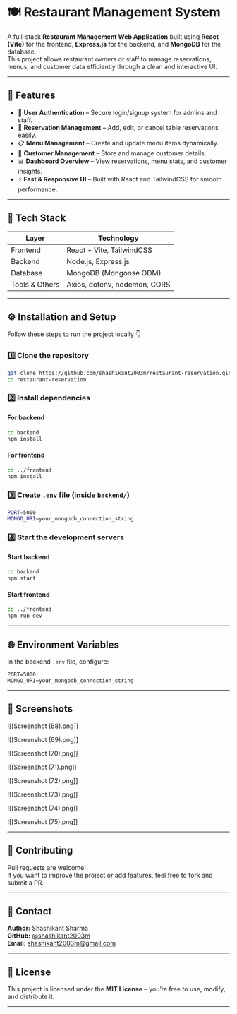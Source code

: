 # 🍽️ Restaurant Management System

A full-stack **Restaurant Management Web Application** built using **React (Vite)** for the frontend, **Express.js** for the backend, and **MongoDB** for the database.  
This project allows restaurant owners or staff to manage reservations, menus, and customer data efficiently through a clean and interactive UI.

---

## 🚀 Features

- 🧾 **User Authentication** – Secure login/signup system for admins and staff.  
- 🍴 **Reservation Management** – Add, edit, or cancel table reservations easily.  
- 📋 **Menu Management** – Create and update menu items dynamically.  
- 👥 **Customer Management** – Store and manage customer details.  
- 📊 **Dashboard Overview** – View reservations, menu stats, and customer insights.  
- ⚡ **Fast & Responsive UI** – Built with React and TailwindCSS for smooth performance.  

---

## 🧠 Tech Stack

| Layer | Technology |
|-------|-------------|
| Frontend | React + Vite, TailwindCSS |
| Backend | Node.js, Express.js |
| Database | MongoDB (Mongoose ODM) |
| Tools & Others | Axios, dotenv, nodemon, CORS |

---
## ⚙️ Installation and Setup

Follow these steps to run the project locally 👇

### 1️⃣ Clone the repository
```bash
git clone https://github.com/shashikant2003m/restaurant-reservation.git
cd restaurant-reservation
````

### 2️⃣ Install dependencies

#### For backend

```bash
cd backend
npm install
```

#### For frontend

```bash
cd ../frontend
npm install
```

### 3️⃣ Create `.env` file (inside `backend/`)

```bash
PORT=5000
MONGO_URI=your_mongodb_connection_string
```

### 4️⃣ Start the development servers

#### Start backend

```bash
cd backend
npm start
```

#### Start frontend

```bash
cd ../frontend
npm run dev
```

---

## 🌐 Environment Variables

In the backend `.env` file, configure:

```
PORT=5000
MONGO_URI=your_mongodb_connection_string
```


---

## 📸 Screenshots

![[Screenshot (68).png]]

![[Screenshot (69).png]]

![[Screenshot (70).png]]

![[Screenshot (71).png]]

![[Screenshot (72).png]]

![[Screenshot (73).png]]

![[Screenshot (74).png]]

![[Screenshot (75).png]]

---

## 🤝 Contributing

Pull requests are welcome!  
If you want to improve the project or add features, feel free to fork and submit a PR.

---

## 💬 Contact

**Author:** Shashikant Sharma  
**GitHub:** [@shashikant2003m](https://github.com/shashikant2003m)  
**Email:** shashikant2003m@gmail.com

---

## 🪪 License

This project is licensed under the **MIT License** – you’re free to use, modify, and distribute it.

---
